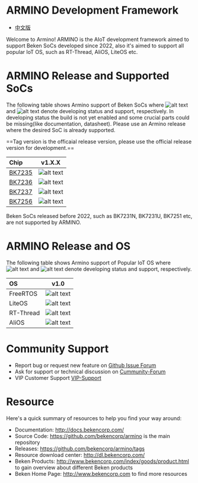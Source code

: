 # ARMINO Development Framework

* [中文版](./README_CN.md)

Welcome to Armino!
ARMINO is the AIoT development framework aimed to support Beken SoCs developed since 2022, also it's aimed to support
all popular IoT OS, such as RT-Thread, AliOS, LiteOS etc.

# ARMINO Release and Supported SoCs

The following table shows Armino support of Beken SoCs where ![alt text][developing] and ![alt text][supported]
denote developing status and support, respectively. In developing status the build is not yet enabled and some
crucial parts could be missing(like documentation, datasheet). Please use an Armino release where the desired
SoC is already supported.

==Tag version is the officaial release version, please use the official release version for development.==

|Chip                                                                                |          v1.X.X             |
|:---------------------------------------------------------------------------------- | :-------------------------: |
|[BK7235](http://docs.bekencorp.com/spec/BK7235/BK7235%C2%A0Datasheet_V0.1.pdf)      | ![alt text][developing]     |
|[BK7236](http://docs.bekencorp.com/spec/BK7256/BK7236%C2%A0Datasheet_V0.1.pdf)      | ![alt text][developing]     |
|[BK7237](http://docs.bekencorp.com/spec/BK7237/BK7237%C2%A0Datasheet_V0.3.pdf)      | ![alt text][developing]     |
|[BK7256](http://docs.bekencorp.com/spec/BK7256/BK7256%C2%A0Datasheet_V0.1.pdf)      | ![alt text][developing]     |

[supported]: https://img.shields.io/badge/-supported-green "supported"
[developing]: https://img.shields.io/badge/-developing-orange "developing"

Beken SoCs released before 2022, such as BK7231N, BK7231U, BK7251 etc, are not supported by ARMINO.

# ARMINO Release and OS

The following table shows Armino support of Popular IoT OS where ![alt text][developing] and ![alt text][supported]
denote developing status and support, respectively.

|OS           |         v1.0           |
|:----------- |:---------------------: |
|FreeRTOS     | ![alt text][supported] |
|LiteOS       | ![alt text][supported]|
|RT-Thread    | ![alt text][developing]|
|AliOS        | ![alt text][developing]|

[supported]: https://img.shields.io/badge/-supported-green "supported"
[developing]: https://img.shields.io/badge/-developing-orange "developing"

# Community Support

 - Report bug or request new feature on [Github Issue Forum](https://github.com/bekencorp/armino/issues)
 - Ask for support or technical discussion on [Cummunity-Forum](https://armino.bekencorp.com/)
 - VIP Customer Support [VIP-Support](https://support.bekencorp.com/login?back_url=http%3A%2F%2Fsupport.bekencorp.com%2F)

# Resource

Here's a quick summary of resources to help you find your way around:

 - Documentation: http://docs.bekencorp.com/
 - Source Code: https://github.com/bekencorp/armino is the main repository
 - Releases: https://github.com/bekencorp/armino/tags
 - Resource download center: http://dl.bekencorp.com/
 - Beken Products: http://www.bekencorp.com/index/goods/product.html to gain overview about different Beken products
 - Beken Home Page: http://www.bekencorp.com to find more resources

